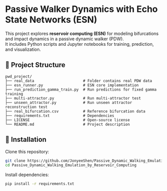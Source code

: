 # Passive Walker Dynamics with Echo State Networks (ESN)

This project explores **reservoir computing (ESN)** for modeling bifurcations and impact dynamics in a passive dynamic walker (PDW).  
It includes Python scripts and Jupyter notebooks for training, prediction, and visualization.


## 📂 Project Structure
```
pwd_project/
├── real_data                      # Folder contains real PDW data
├── esn_runner.py                  # ESN core implementation
├── run_prediction_gamma_train.py  # Run predictions for fixed gamma training
├── multi-attractor.py             # Run multi-attractor test
├── unseen_attractor.py            # Run unseen attractor reconstruction test
├── real_bifurcation.csv           # Reference bifurcation data
├── requirements.txt               # Dependencies
├── LICENSE                        # Open-source license
└── README.md                      # Project description
```

## 🚀 Installation
Clone this repository:
```bash
git clone https://github.com/JonyeeShen/Passive_Dynamic_Walking_Emulation_by_Reservoir_Computing.git
cd Passive_Dynamic_Walking_Emulation_by_Reservoir_Computing
```

Install dependencies:
```bash
pip install -r requirements.txt
```
